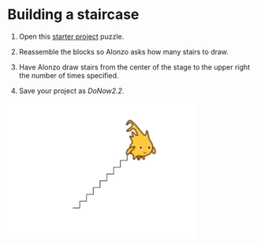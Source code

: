 # Building a staircase

1. Open this [starter project](https://snap.berkeley.edu/snap/snap.html#present:Username=andrewspiece&ProjectName=Do_Now%202.2_Starter) puzzle.

2. Reassemble the blocks so Alonzo asks how many stairs to draw.

3. Have Alonzo draw stairs from the center of the stage to the upper right the number of times specified.

4. Save your project as _DoNow2.2_.

![Alonzo drawing stairs](images/do_now_22.png)

